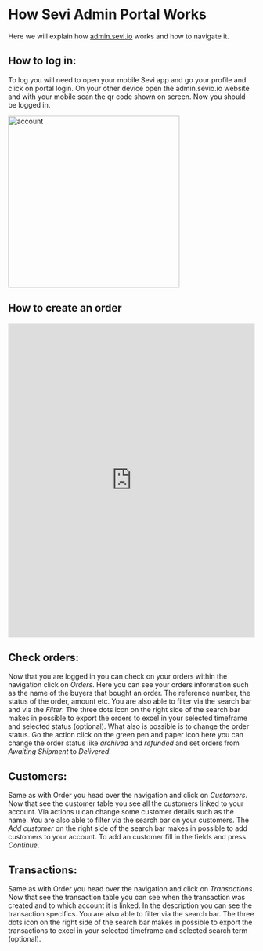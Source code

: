 # How Sevi Admin Portal Works
Here we will explain how [admin.sevi.io](https://admin.sevi.io "Click to open admin portal")  works and how to navigate it. 

## How to log in:
To log you will need to open your mobile Sevi app and go your profile and click on portal login. On your other device open the admin.sevio.io website and with your mobile scan the qr code shown on screen. Now you should be logged in.

 <img src="/seller/portal-login.png" alt="account" width="350"/>

## How to create an order

<iframe src="https://scribehow.com/embed/How_to_Create_an_Order_on_Sevi_Admin__e6VzbIlgS06dcWqByr-5qg?as=video" width="100%" height="640" allowfullscreen frameborder="0"></iframe> 

## Check orders:
Now that you are logged in you can check on your orders within the navigation click on *Orders*. Here you can see your orders information such as the name of the buyers that bought an order. The reference number, the status of the order, amount etc. You are also able to filter via the search bar and via the *Filter*. The three dots icon on the right side of the search bar makes in possible to export the orders to excel in your selected timeframe and selected status (optional). What also is possible is to change the order status. Go the action click on the green pen and paper icon here you can  change the order status like *archived* and *refunded* and set orders from *Awaiting Shipment* to *Delivered.*

## Customers: 
Same as with Order you head over the navigation and click on *Customers*. Now that see the customer table you see all the customers linked to your account. Via actions u can change some customer details such as the name. You are also able to filter via the search bar on your customers. The *Add customer* on the right side of the search bar makes in possible to add customers to your account. To add an customer fill in the fields and press *Continue*.


## Transactions: 
Same as with Order you head over the navigation and click on *Transactions*. Now that see the transaction table you can see when the transaction was created and to which account it is linked. In the description you can see the transaction specifics. You are also able to filter via the search bar. The three dots icon on the right side of the search bar makes in possible to export the transactions to excel in your selected timeframe and selected search term (optional).

